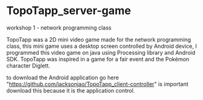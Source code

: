 # TopoTapp_server-game
workshop 1 - network programming class

TopoTapp was a 2D mini video game made for the network programming class, this mini game uses a desktop screen controlled by Android device, I programmed this video game on java using Processing library and Android SDK. TopoTapp was inspired in a game for a fair event and the Pokémon character Diglett.

to download the Android application go here "https://github.com/jacksonjao/TopoTapp_client-controller" is important download this because it is the application control.
